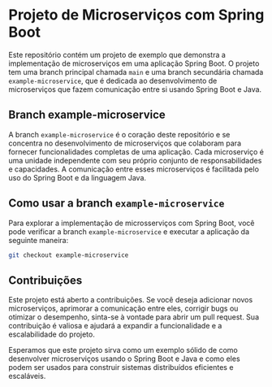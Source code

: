 # Projeto de Microserviços com Spring Boot
Este repositório contém um projeto de exemplo que demonstra a implementação de microserviços em uma aplicação Spring Boot. O projeto tem uma branch principal chamada `main` e uma branch secundária chamada `example-microservice`, que é dedicada ao desenvolvimento de microserviços que fazem comunicação entre si usando Spring Boot e Java.

## Branch example-microservice
A branch `example-microservice` é o coração deste repositório e se concentra no desenvolvimento de microserviços que colaboram para fornecer funcionalidades completas de uma aplicação. Cada microserviço é uma unidade independente com seu próprio conjunto de responsabilidades e capacidades. A comunicação entre esses microserviços é facilitada pelo uso do Spring Boot e da linguagem Java.

## Como usar a branch `example-microservice`

Para explorar a implementação de microsserviços com Spring Boot, você pode verificar a branch `example-microservice` e executar a aplicação da seguinte maneira:

```bash
git checkout example-microservice
```

## Contribuições
Este projeto está aberto a contribuições. Se você deseja adicionar novos microserviços, aprimorar a comunicação entre eles, corrigir bugs ou otimizar o desempenho, sinta-se à vontade para abrir um pull request. Sua contribuição é valiosa e ajudará a expandir a funcionalidade e a escalabilidade do projeto.

Esperamos que este projeto sirva como um exemplo sólido de como desenvolver microserviços usando o Spring Boot e Java e como eles podem ser usados para construir sistemas distribuídos eficientes e escaláveis.
